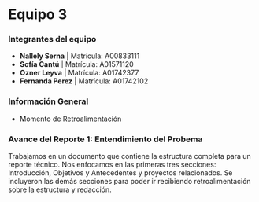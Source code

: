 # **Equipo 3**

### **Integrantes del equipo**
- **Nallely Serna** | Matrícula: A00833111
- **Sofía Cantú** | Matrícula: A01571120
- **Ozner Leyva** | Matrícula: A01742377
- **Fernanda Perez** | Matrícula: A01742102

### **Información General**
- Momento de Retroalimentación

### **Avance del Reporte 1: Entendimiento del Probema**

Trabajamos en un documento que contiene la estructura completa para un reporte técnico. Nos enfocamos en las primeras tres secciones: Introducción, Objetivos y Antecedentes y proyectos relacionados. Se incluyeron las demás secciones para poder ir recibiendo retroalimentación sobre la estructura y redacción.
